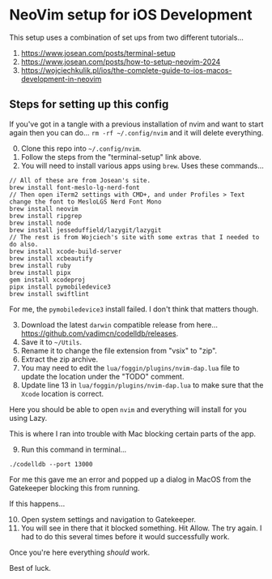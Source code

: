 # NeoVim setup for iOS Development

This setup uses a combination of set ups from two different tutorials...
1. https://www.josean.com/posts/terminal-setup
2. https://www.josean.com/posts/how-to-setup-neovim-2024
3. https://wojciechkulik.pl/ios/the-complete-guide-to-ios-macos-development-in-neovim

## Steps for setting up this config

If you've got in a tangle with a previous installation of nvim and want to start again then you can do... `rm -rf ~/.config/nvim` and it will delete everything.

0. Clone this repo into `~/.config/nvim`.
1. Follow the steps from the "terminal-setup" link above.
2. You will need to install various apps using `brew`. Uses these commands...

```
// All of these are from Josean's site.
brew install font-meslo-lg-nerd-font
// Then open iTerm2 settings with CMD+, and under Profiles > Text change the font to MesloLGS Nerd Font Mono
brew install neovim
brew install ripgrep
brew install node
brew install jesseduffield/lazygit/lazygit
// The rest is from Wojciech's site with some extras that I needed to do also.
brew install xcode-build-server
brew install xcbeautify
brew install ruby
brew install pipx
gem install xcodeproj
pipx install pymobiledevice3
brew install swiftlint
```

For me, the `pymobiledevice3` install failed. I don't think that matters though.

3. Download the latest `darwin` compatible release from here... https://github.com/vadimcn/codelldb/releases.
4. Save it to `~/Utils`.
5. Rename it to change the file extension from "vsix" to "zip".
6. Extract the zip archive.
7. You may need to edit the `lua/foggin/plugins/nvim-dap.lua` file to update the location under the "TODO" comment.
8. Update line 13 in `lua/foggin/plugins/nvim-dap.lua` to make sure that the `Xcode` location is correct.

Here you should be able to open `nvim` and everything will install for you using Lazy.

This is where I ran into trouble with Mac blocking certain parts of the app.

9. Run this command in terminal...
```
./codelldb --port 13000
```
For me this gave me an error and popped up a dialog in MacOS from the Gatekeeper blocking this from running.

If this happens...

10. Open system settings and navigation to Gatekeeper.
11. You will see in there that it blocked something. Hit Allow. The try again. I had to do this several times before it would successfully work.

Once you're here everything *should* work.

Best of luck.

